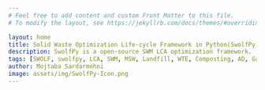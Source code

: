 ```yaml
---
# Feel free to add content and custom Front Matter to this file.
# To modify the layout, see https://jekyllrb.com/docs/themes/#overriding-theme-defaults

layout: home
title: Solid Waste Optimization Life-cycle Framework in Python(SwolfPy)
description: SwolfPy is a open-source SWM LCA optimization framework.
tags: [SWOLF, swolfpy, LCA, SWM, MSW, Landfill, WTE, Composting, AD, Gasification, Collection, Optimization, Monte-Carlo, Sensitivity analysis]
author: Mojtaba Sardarmehni
image: assets/img/SwolfPy-Icon.png
---
```


